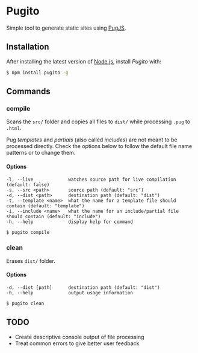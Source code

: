# Pugito

Simple tool to generate static sites using [PugJS](https://pugjs.org).
 
## Installation

After installing the latest version of [Node.js](http://nodejs.org/), install _Pugito_ with:

```bash
$ npm install pugito -g
```

## Commands

### compile

Scans the `src/` folder and copies all files to `dist/` while processing `.pug` to `.html`. 

Pug _templates_ and _partials_ (also called _includes_) are not meant to be processed directly. Check the options below to follow the default file name patterns or to change them.

#### Options

```
-l, --live             watches source path for live compilation (default: false)
-s, --src <path>       source path (default: "src")
-d, --dist <path>      destination path (default: "dist")
-t, --template <name>  what the name for a template file should contain (default: "template")
-i, --include <name>   what the name for an include/partial file should contain (default: "include")
-h, --help             display help for command
```

```bash
$ pugito compile
```

### clean

Erases `dist/` folder.

#### Options
```
-d, --dist [path]      destination path (default: "dist")
-h, --help             output usage information
```

```bash
$ pugito clean
```

## TODO
 - Create descriptive console output of file processing
 - Treat common errors to give better user feedback
